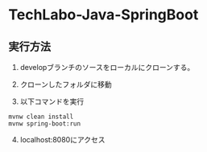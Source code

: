 # TechLabo-Java-SpringBoot

## 実行方法
1. developブランチのソースをローカルにクローンする。

2. クローンしたフォルダに移動

3. 以下コマンドを実行

```
mvnw clean install
mvnw spring-boot:run
```

4. localhost:8080にアクセス
